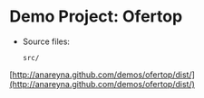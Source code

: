 # Demo Project: Ofertop

* Source files:
    ```
    src/
    ```
[http://anareyna.github.com/demos/ofertop/dist/](http://anareyna.github.com/demos/ofertop/dist/)
